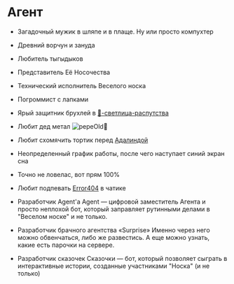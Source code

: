 # Агент

* Загадочный мужик в шляпе и в плаще. Ну или просто компухтер

* Древний ворчун и зануда

* Любитель тыгыдыков

* Представитель Её Носочества

* Технический исполнитель Веселого носка

* Погроммист с лапками

* Ярый защитник брухлей в [🔞-светлица-распутства](https://discord.com/channels/927554008263032832/928203416885399592)

* Любит дед метал ![pepeOld](https://cdn.discordapp.com/emojis/1014981209945817109.webp?size=20&quality=lossless)🤘

* Любит схомячить тортик перед [Адалиндой](./adalinda.md)

* Неопределенный график работы, после чего наступает синий экран сна

* Точно не ловелас, вот прям 100%

* Любит подпевать [Error404](./error404.md) в чатике

* Разработчик Agent'а
  Agent — цифровой заместитель Агента и просто неплохой бот, который заправляет рутинными делами в "Веселом носке" и не только.

* Разработчик брачного агентства «Surprise»
  Именно через него можно обвенчаться, либо же развестись. А еще можно узнать, какие есть парочки на сервере.

* Разработчик сказочек
  Сказочки — бот, который позволяет сыграть в интерактивные истории, созданные участниками "Носка" (и не только)
